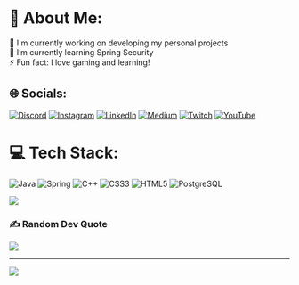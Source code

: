 # 💫 About Me:
🔭 I'm currently working on developing my personal projects<br>🌱 I’m currently learning Spring Security<br>⚡ Fun fact: I love gaming and learning!


## 🌐 Socials:
[![Discord](https://img.shields.io/badge/Discord-%237289DA.svg?logo=discord&logoColor=white)](https://discord.gg/javidanhajizada) [![Instagram](https://img.shields.io/badge/Instagram-%23E4405F.svg?logo=Instagram&logoColor=white)](https://instagram.com/javidannhajizada) [![LinkedIn](https://img.shields.io/badge/LinkedIn-%230077B5.svg?logo=linkedin&logoColor=white)](https://linkedin.com/in/https://www.linkedin.com/in/javidanhaj/) [![Medium](https://img.shields.io/badge/Medium-12100E?logo=medium&logoColor=white)](https://medium.com/@https://medium.com/@javidanhajizada) [![Twitch](https://img.shields.io/badge/Twitch-%239146FF.svg?logo=Twitch&logoColor=white)](https://twitch.tv/psych0cycle) [![YouTube](https://img.shields.io/badge/YouTube-%23FF0000.svg?logo=YouTube&logoColor=white)](https://youtube.com/@javidanhajizada) 

# 💻 Tech Stack:
![Java](https://img.shields.io/badge/java-%23ED8B00.svg?style=for-the-badge&logo=openjdk&logoColor=white)  ![Spring](https://img.shields.io/badge/spring-%236DB33F.svg?style=for-the-badge&logo=spring&logoColor=white) ![C++](https://img.shields.io/badge/c++-%2300599C.svg?style=for-the-badge&logo=c%2B%2B&logoColor=white) ![CSS3](https://img.shields.io/badge/css3-%231572B6.svg?style=for-the-badge&logo=css3&logoColor=white) ![HTML5](https://img.shields.io/badge/html5-%23E34F26.svg?style=for-the-badge&logo=html5&logoColor=white)   ![PostgreSQL](https://img.shields.io/badge/mysql-4479A1.svg?style=for-the-badge&logo=postgresql&logoColor=white) 


![](https://github-readme-stats.vercel.app/api/top-langs/?username=Javidanhaj&theme=tokyonight&hide_border=false&include_all_commits=true&count_private=false&layout=compact)

### ✍️ Random Dev Quote
![](https://quotes-github-readme.vercel.app/api?type=horizontal&theme=radical)

---
[![](https://visitcount.itsvg.in/api?id=Javidanhaj&icon=0&color=0)](https://visitcount.itsvg.in)

<!-- Proudly created with GPRM ( https://gprm.itsvg.in ) -->
